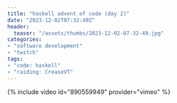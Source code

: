 ```yaml
---
title: "haskell advent of code (day 2)"
date: "2023-12-02T07:32:49Z"
header:
  teaser: "/assets/thumbs/2023-12-02-07-32-49.jpg"
categories:
- "software development"
- "twitch"
tags:
- "code: haskell"
- "raiding: CreaseVT"
---
```

{% include video id="890559949" provider="vimeo" %}
